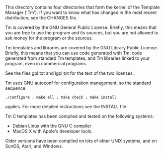 This directory contains four directories that form the kernel of
the Template Manager ('Tm').  If you want to know what has changed
in the most recent distribution, see the CHANGES file.

Tm is covered by the GNU General Public License. Briefly, this means
that you are free to use the program and its sources, but you are not
allowed to ask money for the program or the sources.

Tm templates and libraries are covered by the GNU Library Public
License. Briefly, this means that you can use code generated with Tm,
code generated from standard Tm templates, and Tm libraries linked to
your program, even in commercial programs.

See the files gpl.txt and lgpl.txt for the text of the two licenses.

Tm uses GNU autoconf for configuration management, so the standard sequence

    ./configure ; make all ; make check ; make install

applies. For more detailed instructions see the INSTALL file.

Tm C templates has been compiled and tested on the following systems:
 - Debian Linux with the GNU C compiler
 - MacOS X with Apple's developer tools.

Older versions have been compiled on lots of other UNIX systems, and
on SunOS, Atari, and Windows.


